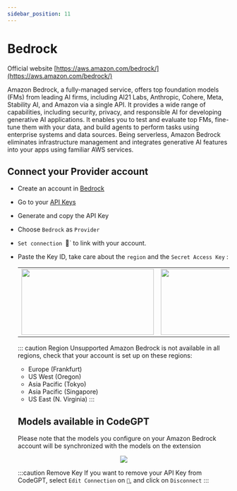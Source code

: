 ```yaml
---
sidebar_position: 11
---
```


# Bedrock

Official website [https://aws.amazon.com/bedrock/](https://aws.amazon.com/bedrock/)

Amazon Bedrock, a fully-managed service, offers top foundation models (FMs) from leading AI firms, including AI21 Labs, Anthropic, Cohere, Meta, Stability AI, and Amazon via a single API. It provides a wide range of capabilities, including security, privacy, and responsible AI for developing generative AI applications. It enables you to test and evaluate top FMs, fine-tune them with your data, and build agents to perform tasks using enterprise systems and data sources. Being serverless, Amazon Bedrock eliminates infrastructure management and integrates generative AI features into your apps using familiar AWS services.


## Connect your Provider account
- Create an account in [Bedrock](https://eu-central-1.console.aws.amazon.com/bedrock/home?region=eu-central-1#/)
- Go to your [API Keys](https://eu-central-1.console.aws.amazon.com/kms/home?region=eu-central-1#/kms/home)
- Generate and copy the API Key
- Choose `Bedrock` as `Provider`
- `Set connection `🔑` to link with your account.
- Paste the Key ID, take care about the `region` and the `Secret Access Key` :

  <table>
  <tr>
    <td align="center">
      <img width="300" height="150" src="https://github.com/davila7/code-gpt-docs/assets/37567214/0dd2c017-0203-4261-b60b-a8cf2a983c33" />
    </td>
    <td align="center">
      <img width="300" height="150" src="https://github.com/davila7/code-gpt-docs/assets/37567214/a5ccdf9f-1bbd-4b52-b94d-f042a57bf1a2" />
    </td>
  </tr>
</table>


::: caution Region Unsupported
Amazon Bedrock is not available in all regions, check that your account is set up on these regions:
- Europe (Frankfurt)
- US West (Oregon)
- Asia Pacific (Tokyo)
- Asia Pacific (Singapore)
- US East (N. Virginia)
:::

## Models available in CodeGPT
Please note that the models you configure on your Amazon Bedrock account will be synchronized with the models on the extension

<p align="center">
      <img src="https://github.com/davila7/code-gpt-docs/assets/37567214/81d9fb16-159f-424c-b2d0-c513271cc300"/>
</p>

:::caution Remove Key
If you want to remove your API Key from CodeGPT, select `Edit Connection` on `🔑`, and click on `Disconnect`
:::



